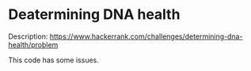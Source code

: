 # Deatermining DNA health

Description: https://www.hackerrank.com/challenges/determining-dna-health/problem

This code has some issues.

